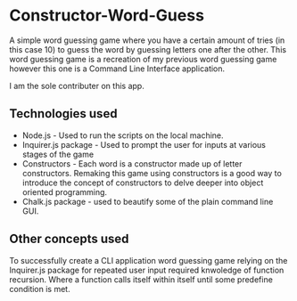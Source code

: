 # Constructor-Word-Guess
A simple word guessing game where you have a certain amount of tries (in this case 10) to guess the word by guessing letters one after the other. This word guessing game is a recreation of my previous word guessing game however this one is a Command Line Interface application.

I am the sole contributer on this app.

## Technologies used
* Node.js - Used to run the scripts on the local machine.
* Inquirer.js package - Used to prompt the user for inputs at various stages of the game
* Constructors - Each word is a constructor made up of letter constructors. Remaking this game using constructors is a good way to introduce the concept of constructors to delve deeper into object oriented programming.
* Chalk.js package - used to beautify some of the plain command line GUI. 

## Other concepts used
To successfully create a CLI application word guessing game relying on the Inquirer.js package for repeated user input required knwoledge of function recursion. Where a function calls itself within itself until some predefine condition is met. 
